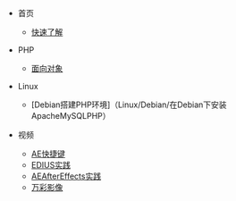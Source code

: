 * 首页
  * [快速了解](/)

* PHP
   * [面向对象](PHP/PHP面向对象)

* Linux
  * [Debian搭建PHP环境]（Linux/Debian/在Debian下安装 ApacheMySQLPHP）

* 视频
  * [AE快捷键](Video/AE快捷键)
  * [EDIUS实践](Video/EDIUS实践)
  * [AEAfterEffects实践](Video/AEAfterEffects实践)
  * [万彩影像](Video/万彩影像大师送特别版会员)

